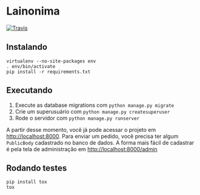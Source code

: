 # Lainonima

[![Travis](https://travis-ci.org/vitorbaptista/lainonima.svg?branch=master)](https://travis-ci.org/vitorbaptista/lainonima)

## Instalando

```
virtualenv --no-site-packages env
. env/bin/activate
pip install -r requirements.txt
```

## Executando

1. Execute as database migrations com `python manage.py migrate`
1. Crie um superusuário com `python manage.py createsuperuser`
1. Rode o servidor com `python manage.py runserver`

A partir desse momento, você já pode acessar o projeto em
[http://localhost:8000](http://localhost:8000). Para enviar um pedido, você
precisa ter algum `PublicBody` cadastrado no banco de dados. A forma mais fácil
de cadastrar é pela tela de administração em
[http://localhost:8000/admin](http://localhost:8000/admin)


## Rodando testes

```
pip install tox
tox
```

